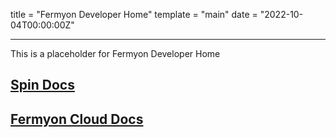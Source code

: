 title = "Fermyon Developer Home"
template = "main"
date = "2022-10-04T00:00:00Z"

---

This is a placeholder for Fermyon Developer Home

## [Spin Docs](/spin)

## [Fermyon Cloud Docs](/cloud)